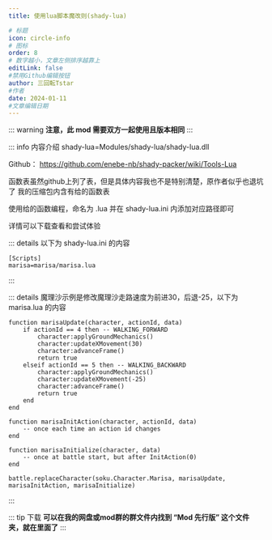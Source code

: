 ```yaml
---
title: 使用lua脚本魔改则(shady-lua)

# 标题
icon: circle-info
# 图标
order: 8
# 数字越小，文章左侧排序越靠上
editLink: false
#禁用Github编辑按钮
author: 三回転Tstar
#作者
date: 2024-01-11
#文章编辑日期
---
```


::: warning
**注意，此 mod 需要双方一起使用且版本相同**
:::

::: info 内容介绍
shady-lua=Modules/shady-lua/shady-lua.dll

Github： https://github.com/enebe-nb/shady-packer/wiki/Tools-Lua

函数表虽然github上列了表，但是具体内容我也不是特别清楚，原作者似乎也退坑了
我的压缩包内含有给的函数表

使用给的函数编程，命名为  .lua 并在 shady-lua.ini 内添加对应路径即可

详情可以下载查看和尝试体验

::: details  以下为 shady-lua.ini 的内容
```
[Scripts]
marisa=marisa/marisa.lua
```
:::

::: details 魔理沙示例是修改魔理沙走路速度为前进30，后退-25，以下为 marisa.lua 的内容
```
function marisaUpdate(character, actionId, data)
    if actionId == 4 then -- WALKING_FORWARD
        character:applyGroundMechanics()
        character:updateXMovement(30)
        character:advanceFrame()
        return true
    elseif actionId == 5 then -- WALKING_BACKWARD
        character:applyGroundMechanics()
        character:updateXMovement(-25)
        character:advanceFrame()
        return true
    end
end

function marisaInitAction(character, actionId, data)
    -- once each time an action id changes 
end

function marisaInitialize(character, data)
    -- once at battle start, but after InitAction(0)
end

battle.replaceCharacter(soku.Character.Marisa, marisaUpdate, marisaInitAction, marisaInitialize)
```
:::

::: tip 下载
**可以在我的网盘或mod群的群文件内找到 “Mod 先行版” 这个文件夹，就在里面了**
:::



